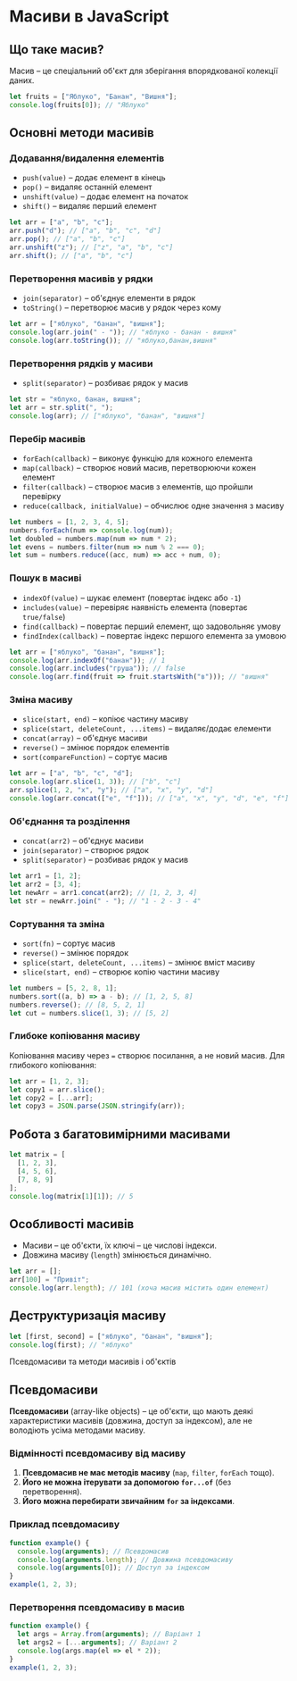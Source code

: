 # Масиви в JavaScript

## Що таке масив?
Масив – це спеціальний об'єкт для зберігання впорядкованої колекції даних.

```js
let fruits = ["Яблуко", "Банан", "Вишня"];
console.log(fruits[0]); // "Яблуко"
```

## Основні методи масивів

### Додавання/видалення елементів
- `push(value)` – додає елемент в кінець
- `pop()` – видаляє останній елемент
- `unshift(value)` – додає елемент на початок
- `shift()` – видаляє перший елемент

```js
let arr = ["a", "b", "c"];
arr.push("d"); // ["a", "b", "c", "d"]
arr.pop(); // ["a", "b", "c"]
arr.unshift("z"); // ["z", "a", "b", "c"]
arr.shift(); // ["a", "b", "c"]
```

### Перетворення масивів у рядки
- `join(separator)` – об'єднує елементи в рядок
- `toString()` – перетворює масив у рядок через кому

```js
let arr = ["яблуко", "банан", "вишня"];
console.log(arr.join(" - ")); // "яблуко - банан - вишня"
console.log(arr.toString()); // "яблуко,банан,вишня"
```

### Перетворення рядків у масиви
- `split(separator)` – розбиває рядок у масив

```js
let str = "яблуко, банан, вишня";
let arr = str.split(", ");
console.log(arr); // ["яблуко", "банан", "вишня"]
```

### Перебір масивів
- `forEach(callback)` – виконує функцію для кожного елемента
- `map(callback)` – створює новий масив, перетворюючи кожен елемент
- `filter(callback)` – створює масив з елементів, що пройшли перевірку
- `reduce(callback, initialValue)` – обчислює одне значення з масиву

```js
let numbers = [1, 2, 3, 4, 5];
numbers.forEach(num => console.log(num));
let doubled = numbers.map(num => num * 2);
let evens = numbers.filter(num => num % 2 === 0);
let sum = numbers.reduce((acc, num) => acc + num, 0);
```

### Пошук в масиві
- `indexOf(value)` – шукає елемент (повертає індекс або `-1`)
- `includes(value)` – перевіряє наявність елемента (повертає `true/false`)
- `find(callback)` – повертає перший елемент, що задовольняє умову
- `findIndex(callback)` – повертає індекс першого елемента за умовою

```js
let arr = ["яблуко", "банан", "вишня"];
console.log(arr.indexOf("банан")); // 1
console.log(arr.includes("груша")); // false
console.log(arr.find(fruit => fruit.startsWith("в"))); // "вишня"
```

### Зміна масиву
- `slice(start, end)` – копіює частину масиву
- `splice(start, deleteCount, ...items)` – видаляє/додає елементи
- `concat(array)` – об'єднує масиви
- `reverse()` – змінює порядок елементів
- `sort(compareFunction)` – сортує масив

```js
let arr = ["a", "b", "c", "d"];
console.log(arr.slice(1, 3)); // ["b", "c"]
arr.splice(1, 2, "x", "y"); // ["a", "x", "y", "d"]
console.log(arr.concat(["e", "f"])); // ["a", "x", "y", "d", "e", "f"]
```

### Об'єднання та розділення
- `concat(arr2)` – об'єднує масиви
- `join(separator)` – створює рядок
- `split(separator)` – розбиває рядок у масив

```js
let arr1 = [1, 2];
let arr2 = [3, 4];
let newArr = arr1.concat(arr2); // [1, 2, 3, 4]
let str = newArr.join(" - "); // "1 - 2 - 3 - 4"
```

### Сортування та зміна
- `sort(fn)` – сортує масив
- `reverse()` – змінює порядок
- `splice(start, deleteCount, ...items)` – змінює вміст масиву
- `slice(start, end)` – створює копію частини масиву

```js
let numbers = [5, 2, 8, 1];
numbers.sort((a, b) => a - b); // [1, 2, 5, 8]
numbers.reverse(); // [8, 5, 2, 1]
let cut = numbers.slice(1, 3); // [5, 2]
```


### Глибоке копіювання масиву
Копіювання масиву через `=` створює посилання, а не новий масив. Для глибокого копіювання:

```js
let arr = [1, 2, 3];
let copy1 = arr.slice();
let copy2 = [...arr];
let copy3 = JSON.parse(JSON.stringify(arr));
```

## Робота з багатовимірними масивами

```js
let matrix = [
  [1, 2, 3],
  [4, 5, 6],
  [7, 8, 9]
];
console.log(matrix[1][1]); // 5
```

## Особливості масивів
- Масиви – це об'єкти, їх ключі – це числові індекси.
- Довжина масиву (`length`) змінюється динамічно.

```js
let arr = [];
arr[100] = "Привіт";
console.log(arr.length); // 101 (хоча масив містить один елемент)
```

## Деструктуризація масиву
```js
let [first, second] = ["яблуко", "банан", "вишня"];
console.log(first); // "яблуко"
```

 Псевдомасиви та методи масивів і об'єктів

## Псевдомасиви
**Псевдомасиви** (array-like objects) – це об'єкти, що мають деякі характеристики масивів (довжина, доступ за індексом), але не володіють усіма методами масиву.

### Відмінності псевдомасиву від масиву
1. **Псевдомасив не має методів масиву** (`map`, `filter`, `forEach` тощо).
2. **Його не можна ітерувати за допомогою `for...of`** (без перетворення).
3. **Його можна перебирати звичайним `for` за індексами**.

### Приклад псевдомасиву
```js
function example() {
  console.log(arguments); // Псевдомасив
  console.log(arguments.length); // Довжина псевдомасиву
  console.log(arguments[0]); // Доступ за індексом
}
example(1, 2, 3);
```

### Перетворення псевдомасиву в масив
```js
function example() {
  let args = Array.from(arguments); // Варіант 1
  let args2 = [...arguments]; // Варіант 2
  console.log(args.map(el => el * 2));
}
example(1, 2, 3);
```